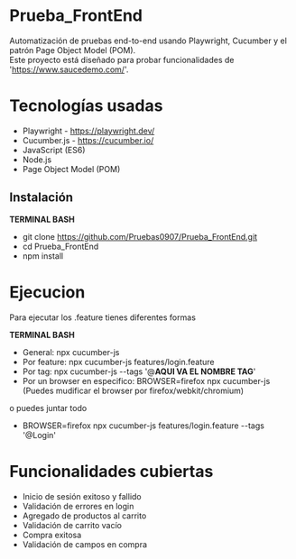 # Prueba_FrontEnd

Automatización de pruebas end-to-end usando Playwright, Cucumber y el patrón Page Object Model (POM).  
Este proyecto está diseñado para probar funcionalidades de 'https://www.saucedemo.com/'.

# Tecnologías usadas

- Playwright - https://playwright.dev/
- Cucumber.js - https://cucumber.io/
- JavaScript (ES6)
- Node.js
- Page Object Model (POM)

## Instalación

**TERMINAL BASH**
- git clone https://github.com/Pruebas0907/Prueba_FrontEnd.git
- cd Prueba_FrontEnd
- npm install

# Ejecucion

Para ejecutar los .feature tienes diferentes formas

**TERMINAL BASH**
- General: npx cucumber-js
- Por feature: npx cucumber-js features/login.feature
- Por tag: npx cucumber-js --tags '@**AQUI VA EL NOMBRE TAG**'
- Por un browser en especifico: BROWSER=firefox npx cucumber-js (Puedes mudificar el browser por firefox/webkit/chromium)

o puedes juntar todo

- BROWSER=firefox npx cucumber-js features/login.feature --tags '@Login'

# Funcionalidades cubiertas

- Inicio de sesión exitoso y fallido
- Validación de errores en login
- Agregado de productos al carrito
- Validación de carrito vacío
- Compra exitosa
- Validación de campos en compra

